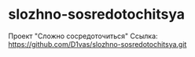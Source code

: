 # slozhno-sosredotochitsya
Проект "Сложно сосредоточиться"
Ссылка: https://github.com/D1vas/slozhno-sosredotochitsya.git
